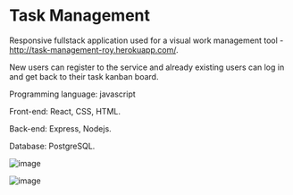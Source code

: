# Task Management
Responsive fullstack application used for a visual work management tool - http://task-management-roy.herokuapp.com/.

New users can register to the service and already existing users can log in and get back to their task kanban board.

Programming language: javascript

Front-end: React, CSS, HTML.

Back-end: Express, Nodejs.

Database: PostgreSQL.

![image](https://user-images.githubusercontent.com/35746870/160712983-fb1b3cb7-fe70-433b-910c-c7bfce920838.png)

![image](https://user-images.githubusercontent.com/35746870/160713209-e77b3a94-31cb-496f-b91d-35d0ed380bde.png)

